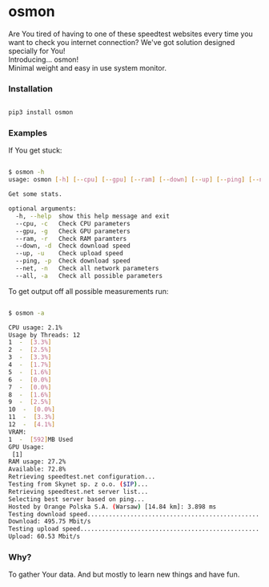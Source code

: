 # osmon

Are You tired of having to one of these speedtest websites every time you want to check you internet connection?
We've got solution designed specially for You!
<br>
Introducing... osmon!
<br>
Minimal weight and easy in use system monitor.

### Installation

```bash

pip3 install osmon

```
### Examples

If You get stuck:

```bash

$ osmon -h
usage: osmon [-h] [--cpu] [--gpu] [--ram] [--down] [--up] [--ping] [--net] [--all]

Get some stats.

optional arguments:
  -h, --help  show this help message and exit
  --cpu, -c   Check CPU parameters
  --gpu, -g   Check GPU parameters
  --ram, -r   Check RAM paramters
  --down, -d  Check download speed
  --up, -u    Check upload speed
  --ping, -p  Check download speed
  --net, -n   Check all network parameters
  --all, -a   Check all possible parameters

```

To get output off all possible measurements run:


```bash

$ osmon -a

CPU usage: 2.1%
Usage by Threads: 12
1  -  [3.3%]
2  -  [2.5%]
3  -  [3.3%]
4  -  [1.7%]
5  -  [1.6%]
6  -  [0.0%]
7  -  [0.0%]
8  -  [1.6%]
9  -  [2.5%]
10  -  [0.0%]
11  -  [3.3%]
12  -  [4.1%]
VRAM:
1  -  [592]MB Used
GPU Usage: 
 [1]
RAM usage: 27.2%
Available: 72.8%
Retrieving speedtest.net configuration...
Testing from Skynet sp. z o.o. ($IP)...
Retrieving speedtest.net server list...
Selecting best server based on ping...
Hosted by Orange Polska S.A. (Warsaw) [14.84 km]: 3.898 ms
Testing download speed................................................................................
Download: 495.75 Mbit/s
Testing upload speed......................................................................................................
Upload: 60.53 Mbit/s


```

### Why?
To gather Your data.
And but mostly to learn new things and have fun.

